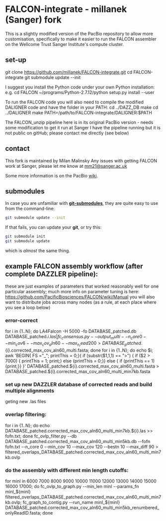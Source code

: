 # FALCON-integrate - millanek (Sanger) fork
This is a slightly modified version of the PacBio repository to allow more customisation,
specifically to make it easier to run the FALCON assembler on the Wellcome Trust Sanger Institute's
compute cluster.

## set-up
git clone https://github.com/millanek/FALCON-integrate.git
cd FALCON-integrate
git submodule update --init

I suggest you install the Python code under your own Python installation:
e.g. 
cd FALCON
~/programs/Python-2.7.12/python setup.py install --user

To run the FALCON code you will also need to compile the modified DALIGNER code and have the folder in your PATH:
cd ../DAZZ\_DB
make
cd ../DALIGNER
make
PATH=/path/to/FALCON-integrate/DALIGNER:$PATH

The FALCON\_unzip pipeline here is in its original PacBio version - needs some modification to get it run at Sanger
I have the pipeline running but it is not public on gitHub; please contact me directly (see below)

## contact

This fork is maintained by Milan Malinsky
Any issues with getting FALCON work at Sanger, please let me know at mm21@sanger.ac.uk

Some more information is on the PacBio [wiki](https://github.com/PacificBiosciences/FALCON-integrate/wiki).

## submodules
In case you are unfamiliar with [**git-submodules**](http://www.git-scm.com/book/en/v2/Git-Tools-Submodules), they are quite easy to use from the command-line:
```sh
git submodule update --init
```
If that fails, you can update your **git**, or try this:
```sh
git submodule init
git submodule update
```
which is *almost* the same thing.


## example FALCON assembly workflow (after complete DAZZLER pipeline):
these are just examples of parameters that worked reasonably well for one particular assembly; much more info on parameter tuning is here: 
https://github.com/PacificBiosciences/FALCON/wiki/Manual
you will also want to distribute jobs across many nodes (as a rule, at each place where you see a loop below)
### error-correct
for i in {1..N}; do LA4Falcon -H 5000 -fo DATABASE_patched.db DATABASE_patched.${i}.las | fc_consensus.py --output_multi --n_core 0 --min_cov 6 --max_cov_aln 60 --max_n_read 200 > DATABASE_patched.${i}.corrected_max_cov_aln60_multi.fasta; done
for i in {1..N}; do echo $i; awk 'BEGIN{ FS ="_"; printThis = 0;}{ if (substr($1,1,1) == ">") { if ($2 > 7000) { printThis = 1; print;} else {printThis = 0;}} else { if (printThis == 1) {print;}} }' DATABASE_patched.${i}.corrected_max_cov_aln60_multi.fasta > DATABASE_patched.${i}.corrected_max_cov_aln60_multi_min7kb.fasta
### set up new DAZZLER database of corrected reads and build multiple alignments
geting new .las files
### overlap filtering:
for i in {1..N}; do echo DATABASE_patched.corrected_max_cov_aln60_multi_min7kb.${i}.las >> fofn.txt; done
fc_ovlp_filter.py --db DATABASE_patched.corrected_max_cov_aln60_multi_min5kb.db --fofn fofn.txt --n_core 0 --min_cov 10 --max_cov 120 --bestn 10 --max_diff 90 > filtered_overlaps_DATABASE_patched.corrected_max_cov_aln60_multi_min7kb.ovlp
### do the assembly with different min length cutoffs:
for minl in 6000 7000 8000 9000 10000 11000 12000 13000 14000 15000 16000 17000; do fc_ovlp_to_graph.py --min_len minl --params_fn minl_${minl} filtered_overlaps_DATABASE_patched.corrected_max_cov_aln60_multi_min7kb.ovlp; fc_graph_to_contig.py --run_name minl_${minl} DATABASE_patched.corrected_max_cov_aln60_multi_min5kb_renumbered_onlyReadID.fasta; done

